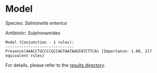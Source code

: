 
# Model

Species: *Salmonella enterica*

Antibiotic: Sulphonamides

```
Model (Conjunction - 1 rules):
------------------------------
Presence(AAACCTGCCCCGCCAGTAATAAGTATCTTCA) [Importance: 1.00, 217 equivalent rules]

```

For details, please refer to the [results directory](../../../../../results/scm_b/salmonella%20enterica/sulphonamides/repeat_3/).

